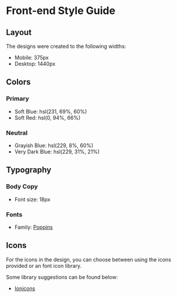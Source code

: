 # Front-end Style Guide

## Layout

The designs were created to the following widths:

- Mobile: 375px
- Desktop: 1440px

## Colors

### Primary

- Soft Blue: hsl(231, 69%, 60%)
- Soft Red: hsl(0, 94%, 66%)

### Neutral

- Grayish Blue: hsl(229, 8%, 60%)
- Very Dark Blue: hsl(229, 31%, 21%)

## Typography

### Body Copy

- Font size: 18px

### Fonts

- Family: [Poppins](https://fonts.google.com/specimen/Poppins?query=poppins)

## Icons

For the icons in the design, you can choose between using the icons provided or an font icon library.

Some library suggestions can be found below:

- [Ionicons](https://ionicons.com)
